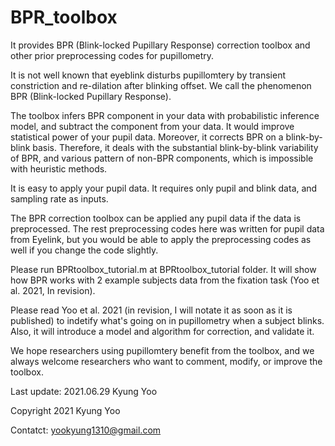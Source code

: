 # BPR_toolbox
It provides BPR (Blink-locked Pupillary Response) correction toolbox and other prior preprocessing codes for pupillometry.

It is not well known that eyeblink disturbs pupillomtery by transient constriction and re-dilation after blinking offset. We call the phenomenon BPR (Blink-locked Pupillary Response). 

The toolbox infers BPR component in your data with probabilistic inference model, and subtract the component from your data. It would improve statistical power of your pupil data. Moreover, it corrects BPR on a blink-by-blink basis. Therefore, it deals with the substantial blink-by-blink variability of BPR, and various pattern of non-BPR components, which is impossible with heuristic methods. 

It is easy to apply your pupil data. It requires only pupil and blink data, and sampling rate as inputs. 

The BPR correction toolbox can be applied any pupil data if the data is preprocessed. The rest preprocessing codes here was written for pupil data from Eyelink, but you would be able to apply the preprocessing codes as well if you change the code slightly. 

Please run BPRtoolbox_tutorial.m at BPRtoolbox_tutorial folder. It will show how BPR works with 2 example subjects data from the fixation task (Yoo et al. 2021, In revision).

Please read Yoo et al. 2021 (in revision, I will notate it as soon as it is published) to indetify what's going on in pupillometry when a subject blinks. Also, it will introduce a model and algorithm for correction, and validate it.

We hope researchers using pupillomtery benefit from the toolbox, and we always welcome researchers who want to comment, modify, or improve the toolbox.

Last update: 2021.06.29 Kyung Yoo
 
Copyright 2021 Kyung Yoo

Contatct: yookyung1310@gmail.com
